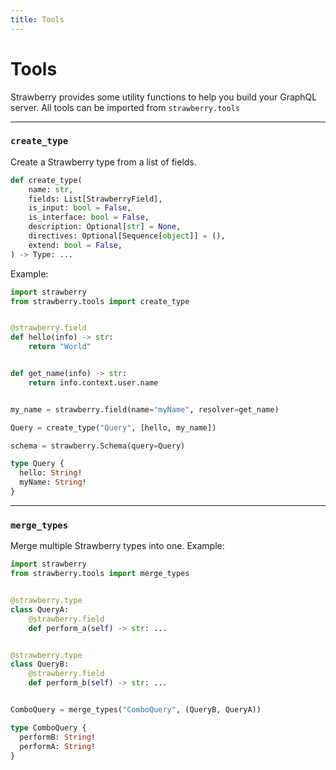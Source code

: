 ```yaml
---
title: Tools
---
```


# Tools

Strawberry provides some utility functions to help you build your GraphQL
server. All tools can be imported from `strawberry.tools`

---

### `create_type`

Create a Strawberry type from a list of fields.

```python
def create_type(
    name: str,
    fields: List[StrawberryField],
    is_input: bool = False,
    is_interface: bool = False,
    description: Optional[str] = None,
    directives: Optional[Sequence[object]] = (),
    extend: bool = False,
) -> Type: ...
```

Example:

<CodeGrid>

```python
import strawberry
from strawberry.tools import create_type


@strawberry.field
def hello(info) -> str:
    return "World"


def get_name(info) -> str:
    return info.context.user.name


my_name = strawberry.field(name="myName", resolver=get_name)

Query = create_type("Query", [hello, my_name])

schema = strawberry.Schema(query=Query)
```

```graphql
type Query {
  hello: String!
  myName: String!
}
```

</CodeGrid>

---

### `merge_types`

Merge multiple Strawberry types into one. Example:

<CodeGrid>

```python
import strawberry
from strawberry.tools import merge_types


@strawberry.type
class QueryA:
    @strawberry.field
    def perform_a(self) -> str: ...


@strawberry.type
class QueryB:
    @strawberry.field
    def perform_b(self) -> str: ...


ComboQuery = merge_types("ComboQuery", (QueryB, QueryA))
```

```graphql
type ComboQuery {
  performB: String!
  performA: String!
}
```

</CodeGrid>
